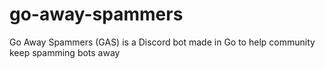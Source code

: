 # go-away-spammers
Go Away Spammers (GAS) is a Discord bot made in Go to help community keep spamming bots away
